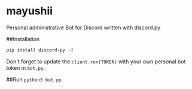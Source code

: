 # mayushii
Personal administrative Bot for Discord written with discord.py

##Installation
```sh
pip install discord-py -U
```

Don't forget to update the `client.run(TOKEN)` with your own personal bot token in `bot.py`.

##Run
`python3 bot.py`
